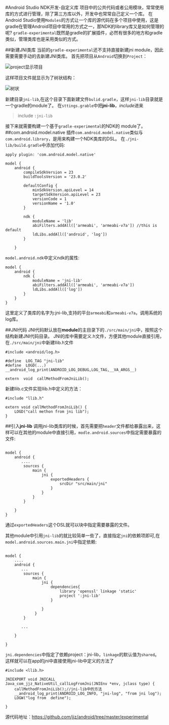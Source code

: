 #Android Studio NDK开发-自定义库
项目中的公共代码或者公用模块，常常使用库的方式进行管理，除了第三方库以外，开发中也常常自己定义一个库。
在Android Studio使用`Modules`的方式让一个库的源代码在多个项目中使用，这是gradle在管理Android项目中常用的方式之一，那NDK的library库又是如何管理的呢?
`gradle-experimental`既然是gradle的扩展插件，必然有很多的地方和gradle类似，管理类库也是采用类似的方式。

##新建JNI类库
当前的`gradle-experimental`还不支持直接新建jni module，因此需要需要手动的去新建JNI类库。
首先把项目从`Android`切换到`Project`：

![project显示项目](http://upload-images.jianshu.io/upload_images/22188-da2ac2866adc2c47.png?imageMogr2/auto-orient/strip%7CimageView2/2/w/1240)

这样项目文件就显示为了树状结构：

![树状](http://upload-images.jianshu.io/upload_images/22188-f544ed11c86dfe7e.png?imageMogr2/auto-orient/strip%7CimageView2/2/w/1240)


新建目录`jni-lib`,在这个目录下面新建文件`bulid.gradle`，这样`jni-lib`目录就是一个gradle的module了。
在`sttings.grable`中把**jni-lib**，*include*进来
>include `:jni-lib`

接下来就需要构建一个基于`gradle-experimental`的NDK的 module了。
##com.android.model.native
插件`com.android.model.native`类似与`com.android.library`，是用来构建一个NDK类库的DSL。
在`./jni-lib/build.gradle`中添加代码:

```
apply plugin: 'com.android.model.native'

model {
    android {
        compileSdkVersion = 23
        buildToolsVersion = '23.0.2'

        defaultConfig {
            minSdkVersion.apiLevel = 14
            targetSdkVersion.apiLevel = 23
            versionCode = 1
            versionName = '1.0'
        }

        ndk {
            moduleName = 'lib'
            abiFilters.addAll(['armeabi', 'armeabi-v7a']) //this is default
            ldLibs.addAll(['android', 'log'])
        }

    }
```
`model.android.ndk`中定义ndk的属性:
```
model {
    android {
        ndk {
            moduleName = 'jni-lib'
            abiFilters.addAll(['armeabi', 'armeabi-v7a']) 
            ldLibs.addAll(['log'])
        }
    }
}
```
这里定义了类库的名字为:jni-lib,支持的平台`armeabi`和`armeabi-v7a`，调用系统的log库。

##JNI代码
JNI代码默认放在**module**的主目录下的`./src/main/jni`中，按照这个结构新建JNI代码目录。
JNI的库中需要定义.h文件，方便其他module直接引用，在`./src/main/jni`中新建llib.h文件
```
#include <android/log.h>

#define  LOG_TAG "jni-lib"
#define  LOGD(...) __android_log_print(ANDROID_LOG_DEBUG,LOG_TAG,__VA_ARGS__)

extern  void  callMethodFromJniLib();
```

新建llib.c文件实现llib.h中定义的方法：
```
#include "llib.h"

extern void callMethodFromJniLib() {
    LOGD("call methon from jni lib");
}
```

##引入**jni-lib**
调用jni-lib类库的时候，首先需要把`header`文件都给暴露出来，这样可以在其他的module中直接引用，`modle.android.sources`中指定需要暴露的文件:
```

model {
    android {
       ....
        sources {
            main {
                jni {
                    exportedHeaders {
                        srcDir "src/main/jni"
                    }
                }
            }
        }

    }
}
```
通过`exportedHeaders`这个DSL就可以块中指定需要暴露的文件。

其他module中引用`jni-lib`的就比较简单一些了，直接指定`jni`的依赖项即可,在`model.android.sources.main.jni`中指定依赖:
```

model {
    ....
    android {
       ...
        sources {
            main {
                jni {
                    dependencies{
                        library 'openssl' linkage 'static'
                        project ':jni-lib'
                    }
                   
                }
             }
        }

       ...

    }

}
```
`jni.dependencies`中指定了依赖project：jni-lib，`linkage`的默认值为`shared`。
这样就可以在app的jni中直接使用jni-lib中定义的方法了
```
#include <llib.h>

JNIEXPORT void JNICALL
Java_com_jjz_NativeUtil_callLogFromJni(JNIEnv *env, jclass type) {
    callMethodFromJniLib();//jni-lib中的方法
    __android_log_print(ANDROID_LOG_INFO, "jni-log", "from jni log");
    LOGW("log from  define");

}

```

源代码地址：https://github.com/jjz/android/tree/master/experimental

